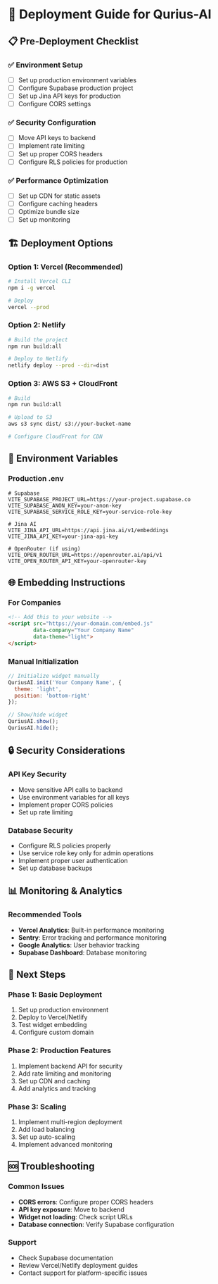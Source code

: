 # 🚀 Deployment Guide for Qurius-AI

## 📋 Pre-Deployment Checklist

### ✅ Environment Setup
- [ ] Set up production environment variables
- [ ] Configure Supabase production project
- [ ] Set up Jina API keys for production
- [ ] Configure CORS settings

### ✅ Security Configuration
- [ ] Move API keys to backend
- [ ] Implement rate limiting
- [ ] Set up proper CORS headers
- [ ] Configure RLS policies for production

### ✅ Performance Optimization
- [ ] Set up CDN for static assets
- [ ] Configure caching headers
- [ ] Optimize bundle size
- [ ] Set up monitoring

## 🏗️ Deployment Options

### Option 1: Vercel (Recommended)
```bash
# Install Vercel CLI
npm i -g vercel

# Deploy
vercel --prod
```

### Option 2: Netlify
```bash
# Build the project
npm run build:all

# Deploy to Netlify
netlify deploy --prod --dir=dist
```

### Option 3: AWS S3 + CloudFront
```bash
# Build
npm run build:all

# Upload to S3
aws s3 sync dist/ s3://your-bucket-name

# Configure CloudFront for CDN
```

## 🔧 Environment Variables

### Production .env
```env
# Supabase
VITE_SUPABASE_PROJECT_URL=https://your-project.supabase.co
VITE_SUPABASE_ANON_KEY=your-anon-key
VITE_SUPABASE_SERVICE_ROLE_KEY=your-service-role-key

# Jina AI
VITE_JINA_API_URL=https://api.jina.ai/v1/embeddings
VITE_JINA_API_KEY=your-jina-api-key

# OpenRouter (if using)
VITE_OPEN_ROUTER_URL=https://openrouter.ai/api/v1
VITE_OPEN_ROUTER_API_KEY=your-openrouter-key
```

## 🌐 Embedding Instructions

### For Companies
```html
<!-- Add this to your website -->
<script src="https://your-domain.com/embed.js" 
        data-company="Your Company Name" 
        data-theme="light">
</script>
```

### Manual Initialization
```javascript
// Initialize widget manually
QuriusAI.init('Your Company Name', {
  theme: 'light',
  position: 'bottom-right'
});

// Show/hide widget
QuriusAI.show();
QuriusAI.hide();
```

## 🔒 Security Considerations

### API Key Security
- Move sensitive API calls to backend
- Use environment variables for all keys
- Implement proper CORS policies
- Set up rate limiting

### Database Security
- Configure RLS policies properly
- Use service role key only for admin operations
- Implement proper user authentication
- Set up database backups

## 📊 Monitoring & Analytics

### Recommended Tools
- **Vercel Analytics**: Built-in performance monitoring
- **Sentry**: Error tracking and performance monitoring
- **Google Analytics**: User behavior tracking
- **Supabase Dashboard**: Database monitoring

## 🚀 Next Steps

### Phase 1: Basic Deployment
1. Set up production environment
2. Deploy to Vercel/Netlify
3. Test widget embedding
4. Configure custom domain

### Phase 2: Production Features
1. Implement backend API for security
2. Add rate limiting and monitoring
3. Set up CDN and caching
4. Add analytics and tracking

### Phase 3: Scaling
1. Implement multi-region deployment
2. Add load balancing
3. Set up auto-scaling
4. Implement advanced monitoring

## 🆘 Troubleshooting

### Common Issues
- **CORS errors**: Configure proper CORS headers
- **API key exposure**: Move to backend
- **Widget not loading**: Check script URLs
- **Database connection**: Verify Supabase configuration

### Support
- Check Supabase documentation
- Review Vercel/Netlify deployment guides
- Contact support for platform-specific issues 